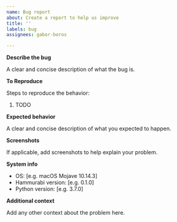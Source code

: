 ```yaml
---
name: Bug report
about: Create a report to help us improve
title: ''
labels: bug
assignees: gabor-boros

---
```


**Describe the bug**

A clear and concise description of what the bug is.

**To Reproduce**

Steps to reproduce the behavior:

1. TODO

**Expected behavior**

A clear and concise description of what you expected to happen.

**Screenshots**

If applicable, add screenshots to help explain your problem.

**System info**

 - OS: [e.g. macOS Mojave 10.14.3]
 - Hammurabi version: [e.g. 0.1.0]
 - Python version: [e.g. 3.7.0]

**Additional context**

Add any other context about the problem here.
